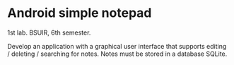 # Android simple notepad

1st lab. BSUIR, 6th semester.

Develop an application with a graphical user interface that supports editing / deleting / searching for notes.
Notes must be stored in a database SQLite.
